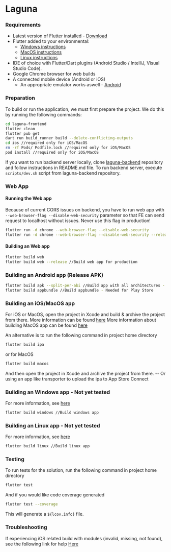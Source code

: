 # Laguna


### Requirements

- Latest version of Flutter installed - [Download][download]
- Flutter added to your environmental:
    - [Windows instructions][windows-environment]
    - [MacOS instructions][macos-environment]
    - [Linux instructions][linux-environment]
- IDE of choice with Flutter/Dart plugins (Android Studio / IntelliJ, Visual Studio Code).
- Google Chrome browser for web builds
- A connected mobile device (Android or iOS)
    - An appropriate emulator works aswell - [Android][android-emulator-guide]


### Preparation

To build or run the application, we must first prepare the project. We do this by running the following commands:

  ```sh
  cd laguna-frontend
  flutter clean
  flutter pub get
  dart run build_runner build --delete-conflicting-outputs
  cd ios //required only for iOS/MacOS
  rm -rf Pods/ Podfile.lock //required only for iOS/MacOS
  pod install //required only for iOS/MacOS
  ```

If you want to run backend server locally, clone [laguna-backend][laguna-backend] repository and follow instructions in README.md file.
To run backend server, execute `scripts/dev.sh` script from laguna-backend repository.

### Web App

#### Running the Web app
Because of current CORS issues on backend, you have to run web app with `--web-browser-flag --disable-web-security` 
parameter so that FE can send request to localhost without issues. Never use this flag in production!

```sh
flutter run -d chrome --web-browser-flag --disable-web-security
flutter run -d chrome --web-browser-flag --disable-web-security --release //Run release build of web app
```

#### Building an Web app
```sh
flutter build web
flutter build web --release //Build web app for production
```


### Building an Android app (Release APK)

```sh
flutter build apk --split-per-abi //Build app with all architectures - Mostly used for test builds
flutter build appbundle //Build appbundle - Needed for Play Store
```

### Building an iOS/MacOS app

For iOS or MacOS, open the project in Xcode and build & archive the project from there.
More information can be found [here][ios-build-guide]
More information about building MacOS app can be found [here][macos-build-guide]

An alternative is to run the following command in project home directory
```sh
flutter build ipa
```
or for MacOS
```sh
flutter build macos
```
And then open the project in Xcode and archive the project from there.
-- Or using an app like transporter to upload the ipa to App Store Connect

### Building an Windows app - Not yet tested
For more information, see [here][windows-build-guide]
```sh
flutter build windows //Build windows app 
```

### Building an Linux app - Not yet tested
For more information, see [here][linux-build-guide]
```sh
flutter build linux //Build linux app 
```

### Testing

To run tests for the solution, run the following command in project home directory
```sh
flutter test
```

And if you would like code coverage generated
```sh
flutter test --coverage
```
This will generate a `${lcov.info}` file.


### Troubleshooting

If experiencing iOS related build with modules (invalid, missing, not found), see the following link for help [Here][ios-pods-cleaning]


[//]: # (Links and references)

[download]: <https://docs.flutter.dev/get-started/install>
[windows-environment]: <https://flutter.dev/docs/get-started/install/windows#update-your-path>
[macos-environment]: <https://docs.flutter.dev/get-started/install/macos#update-your-path>
[linux-environment]: <https://docs.flutter.dev/get-started/install/linux#update-your-path>
[android-emulator-guide]: <https://flutter.dev/docs/get-started/install/windows#set-up-the-android-emulator>
[android-build-guide]: <https://flutter.dev/docs/deployment/android>
[ios-build-guide]: <https://flutter.dev/docs/deployment/ios>
[macos-build-guide]: <https://docs.flutter.dev/deployment/macos>
[linux-build-guide]: <https://docs.flutter.dev/deployment/linux>
[windows-build-guide]: <https://flutter.dev/docs/deployment/windows>
[web-build-guide]: <https://docs.flutter.dev/deployment/web>
[ios-pods-cleaning]: <https://github.com/flutter/flutter/issues/41383#issuecomment-549432413>
[laguna-backend]: <https://github.com/SloveniaEngineering/laguna-backend>
